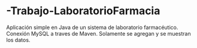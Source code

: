 # -Trabajo-LaboratorioFarmacia
Aplicación simple en Java de un sistema de laboratorio farmacéutico. Conexión MySQL a traves de Maven. Solamente se agregan y se muestran los datos. 
